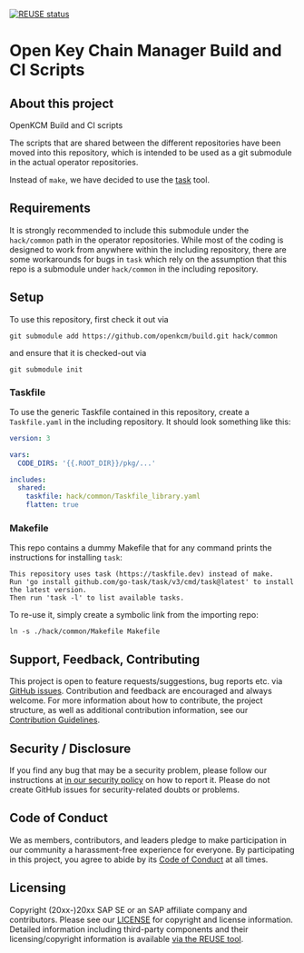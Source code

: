 [![REUSE status](https://api.reuse.software/badge/github.com/openkcm/build)](https://api.reuse.software/info/github.com/openkcm/build)

# Open Key Chain Manager Build and CI Scripts

## About this project

OpenKCM Build and CI scripts

The scripts that are shared between the different repositories have been moved into this repository, which is intended to be used as a git submodule in the actual operator repositories.

Instead of `make`, we have decided to use the [task](https://taskfile.dev/) tool.

## Requirements

It is strongly recommended to include this submodule under the `hack/common` path in the operator repositories. While most of the coding is designed to work from anywhere within the including repository, there are some workarounds for bugs in `task` which rely on the assumption that this repo is a submodule under `hack/common` in the including repository.

## Setup

To use this repository, first check it out via
```shell
git submodule add https://github.com/openkcm/build.git hack/common
```
and ensure that it is checked-out via
```shell
git submodule init
```

### Taskfile

To use the generic Taskfile contained in this repository, create a `Taskfile.yaml` in the including repository. It should look something like this:

```yaml
version: 3

vars:
  CODE_DIRS: '{{.ROOT_DIR}}/pkg/...'

includes:
  shared:
    taskfile: hack/common/Taskfile_library.yaml
    flatten: true
```


### Makefile

This repo contains a dummy Makefile that for any command prints the instructions for installing `task`:
```
This repository uses task (https://taskfile.dev) instead of make.
Run 'go install github.com/go-task/task/v3/cmd/task@latest' to install the latest version.
Then run 'task -l' to list available tasks.
```

To re-use it, simply create a symbolic link from the importing repo:
```shell
ln -s ./hack/common/Makefile Makefile
```

## Support, Feedback, Contributing

This project is open to feature requests/suggestions, bug reports etc. via [GitHub issues](https://github.com/openkcm/<your-project>/issues). Contribution and feedback are encouraged and always welcome. For more information about how to contribute, the project structure, as well as additional contribution information, see our [Contribution Guidelines](CONTRIBUTING.md).

## Security / Disclosure
If you find any bug that may be a security problem, please follow our instructions at [in our security policy](https://github.com/openkcm/<your-project>/security/policy) on how to report it. Please do not create GitHub issues for security-related doubts or problems.

## Code of Conduct

We as members, contributors, and leaders pledge to make participation in our community a harassment-free experience for everyone. By participating in this project, you agree to abide by its [Code of Conduct](https://github.com/openkcm/.github/blob/main/CODE_OF_CONDUCT.md) at all times.

## Licensing

Copyright (20xx-)20xx SAP SE or an SAP affiliate company and <your-project> contributors. Please see our [LICENSE](LICENSE) for copyright and license information. Detailed information including third-party components and their licensing/copyright information is available [via the REUSE tool](https://api.reuse.software/info/github.com/openkcm/<your-project>).
